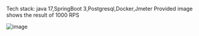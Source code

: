 Tech stack: java 17,SpringBoot 3,Postgresql,Docker,Jmeter
Provided image shows the result of 1000 RPS

![image](https://github.com/user-attachments/assets/7176df33-d2ee-4fbc-b05b-6cec1964445b)
